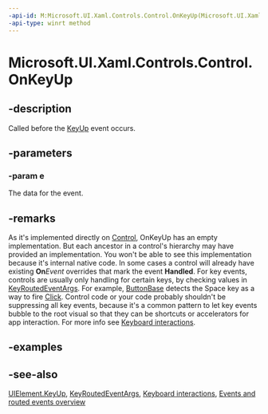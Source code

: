 ```yaml
---
-api-id: M:Microsoft.UI.Xaml.Controls.Control.OnKeyUp(Microsoft.UI.Xaml.Input.KeyRoutedEventArgs)
-api-type: winrt method
---
```


<!-- Method syntax
virtual protected void OnKeyUp(Windows.UI.Xaml.Input.KeyRoutedEventArgs e)
-->

# Microsoft.UI.Xaml.Controls.Control.OnKeyUp

## -description
Called before the [KeyUp](../microsoft.ui.xaml/uielement_keyup.md) event occurs.

## -parameters
### -param e
The data for the event.

## -remarks
As it's implemented directly on [Control](control.md), OnKeyUp has an empty implementation. But each ancestor in a control's hierarchy may have provided an implementation. You won't be able to see this implementation because it's internal native code. In some cases a control will already have existing **On**_Event_ overrides that mark the event **Handled**. For key events, controls are usually only handling for certain keys, by checking values in [KeyRoutedEventArgs](../microsoft.ui.xaml.input/keyroutedeventargs.md). For example, [ButtonBase](../microsoft.ui.xaml.controls.primitives/buttonbase.md) detects the Space key as a way to fire [Click](../microsoft.ui.xaml.controls.primitives/buttonbase_click.md). Control code or your code probably shouldn't be suppressing all key events, because it's a common pattern to let key events bubble to the root visual so that they can be shortcuts or accelerators for app interaction. For more info see [Keyboard interactions](/windows/uwp/input-and-devices/keyboard-interactions).

## -examples

## -see-also
[UIElement.KeyUp](../microsoft.ui.xaml/uielement_keyup.md), [KeyRoutedEventArgs](../microsoft.ui.xaml.input/keyroutedeventargs.md), [Keyboard interactions](/windows/uwp/input-and-devices/keyboard-interactions), [Events and routed events overview](/windows/uwp/xaml-platform/events-and-routed-events-overview)
